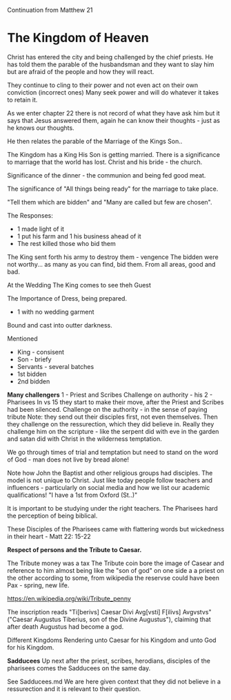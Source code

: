 Continuation from Matthew 21

# The Kingdom of Heaven

Christ has entered the city and being challenged by the chief priests.
He has told them the parable of the husbandsman and they want to slay him but are afraid of the people and how they will react.

They continue to cling to their power and not even act on their own conviction (incorrect ones)
Many seek power and will do whatever it takes to retain it.

As we enter chapter 22 there is not record of what they have ask him but it says that Jesus answered them, again he can know their thoughts - just as he knows our thoughts.

He then relates the parable of the Marriage of the Kings Son..

The Kingdom has a King
His Son is getting married. There is a significance to marriage that the world has lost. 
Christ and his bride - the church.

Significance of the dinner - the communion and being fed good meat.

The significance of "All things being ready" for the marriage to take place.

"Tell them which are bidden" and "Many are called but few are chosen".

The Responses:
- 1 made light of it
- 1 put his farm and 1 his business ahead of it
- The rest killed those who bid them

The King sent forth his army to destroy them - vengence
The bidden were not worthy... as many as you can find, bid them.
From all areas, good and bad.

At the Wedding
The King comes to see theh Guest

The Importance of Dress, being prepared.

- 1 with no wedding garment

Bound and cast into outter darkness.

Mentioned
- King - consisent
- Son - briefy
- Servants - several batches
- 1st bidden
- 2nd bidden

**Many challengers**
1 - Priest and Scribes
Challenge on authority - his
2 - Pharisees
In vs 15 they start to make their move, after the Priest and Scribes had been silenced.
Challenge on the authority - in the sense of paying tribute
Note: they send out their disciples first, not even themselves.
Then they challenge on the ressurection, which they did believe in.
Really they challenge him on the scripture - like the serpent did with eve in the garden and satan did with Christ in the wilderness temptation.

We go through times of trial and temptation but need to stand on the word of God - man does not live by bread alone!

Note how John the Baptist and other religious groups had disciples. The model is not unique to Christ.
Just like today people follow teachers and influencers - particularly on social media and how we list our academic qualifications!
"I have a 1st from Oxford (St..)"

It is important to be studying under the right teachers. The Pharisees hard the perception of being biblical.

These Disciples of the Pharisees came with flattering words but wickedness in their heart - Matt 22: 15-22

**Respect of persons and the Tribute to Caesar.**

The Tribute money was a tax
The Tribute coin bore the image of Casear and reference to him almost being like the "son of god" on one side a a priest on the other according to some, from wikipedia the reservse could have been Pax - spring, new life.

https://en.wikipedia.org/wiki/Tribute_penny

The inscription reads "Ti[berivs] Caesar Divi Avg[vsti] F[ilivs] Avgvstvs" ("Caesar Augustus Tiberius, son of the Divine Augustus"), claiming that after death Augustus had become a god. 

Different Kingdoms
Rendering unto Caesar for his Kingdom and unto God for his Kingdom.

**Sadducees**
Up next after the priest, scribes, herodians, disciples of the pharisees comes the Sadducees on the same day.

See Sadducees.md 
We are here given context that they did not believe in a ressurection and it is relevant to their question.








